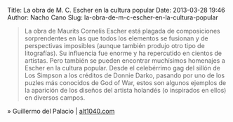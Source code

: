 Title: La obra de M. C. Escher en la cultura popular
Date: 2013-03-28 19:46
Author: Nacho Cano
Slug: la-obra-de-m-c-escher-en-la-cultura-popular

> La obra de Maurits Cornelis Escher está plagada de composiciones
> sorprendentes en las que todos los elementos se fusionan y de
> perspectivas imposibles (aunque también produjo otro tipo de
> litografías). Su influencia fue enorme y ha repercutido en cientos de
> artistas. Pero también se pueden encontrar muchísimos homenajes a
> Escher en la cultura popular. Desde el celebérrimo gag del sillón de
> Los Simpson a los créditos de Donnie Darko, pasando por uno de los
> puzles más conocidos de God of War, estos son algunos ejemplos de la
> aparición de los diseños del artista holandés (o inspirados en ellos)
> en diversos campos.

» Guillermo del Palacio | [alt1040.com][]

  [alt1040.com]: http://alt1040.com/2013/03/escher-en-la-cultura-popular
    "La obra de M. C. Escher en la cultura popular"
